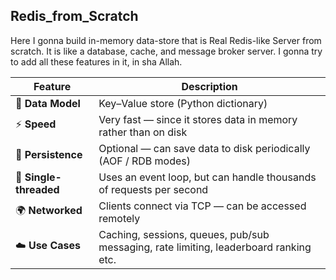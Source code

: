 ## Redis_from_Scratch
Here I gonna build in-memory data-store that is Real Redis-like Server from scratch. It is like a database, cache, and message broker server. I gonna try to add all these features in it, in sha Allah.

| Feature                | Description                                                                            |
| ---------------------- | -------------------------------------------------------------------------------------- |
| 🧩 **Data Model**      | Key–Value store (Python dictionary)                                                    |
| ⚡ **Speed**            | Very fast — since it stores data in memory rather than on disk                         |
| 💾 **Persistence**     | Optional — can save data to disk periodically (AOF / RDB modes)                        |
| 🧵 **Single-threaded** | Uses an event loop, but can handle thousands of requests per second                    |
| 🌍 **Networked**       | Clients connect via TCP — can be accessed remotely                                     |
| ☁️ **Use Cases**       | Caching, sessions, queues, pub/sub messaging, rate limiting, leaderboard ranking etc.  |

